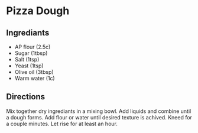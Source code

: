 # Pizza Dough

## Ingrediants

- AP flour (2.5c)
- Sugar (1tbsp)
- Salt (1tsp)
- Yeast (1tsp)
- Olive oil (3tbsp)
- Warm water (1c)

## Directions
Mix together dry ingrediants in a mixing bowl. Add liquids and combine until a dough forms. Add flour or water until desired
texture is achived. Kneed for a couple minutes. Let rise for at least an hour.
